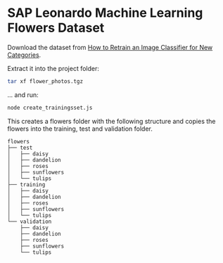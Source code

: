 # SAP Leonardo Machine Learning Flowers Dataset

Download the dataset from [How to Retrain an Image Classifier for New Categories](https://www.tensorflow.org/hub/tutorials/image_retraining).

Extract it into the project folder:

```sh
tar xf flower_photos.tgz
```

... and run:

```sh
node create_trainingsset.js
```

This creates a flowers folder with the following structure and copies the flowers into the training, test and validation folder.

```text
flowers
├── test
│   ├── daisy
│   ├── dandelion
│   ├── roses
│   ├── sunflowers
│   └── tulips
├── training
│   ├── daisy
│   ├── dandelion
│   ├── roses
│   ├── sunflowers
│   └── tulips
└── validation
    ├── daisy
    ├── dandelion
    ├── roses
    ├── sunflowers
    └── tulips
```